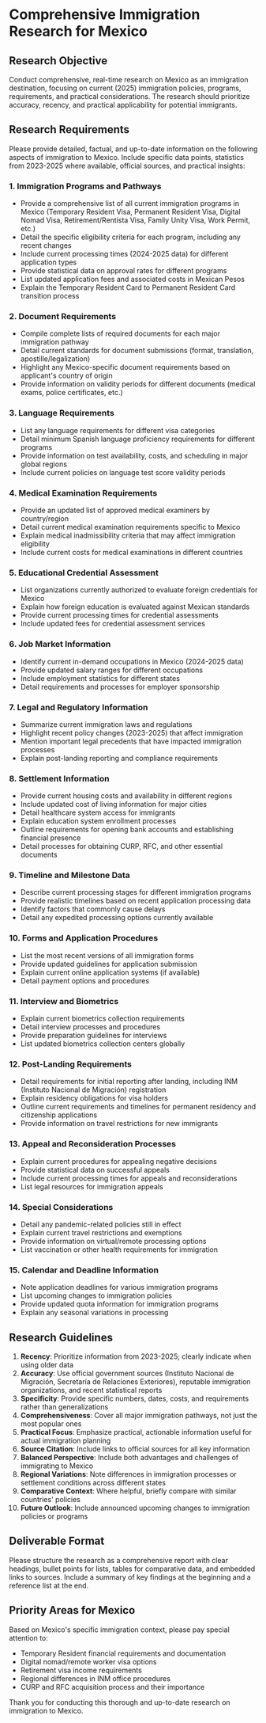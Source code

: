 # Comprehensive Immigration Research for Mexico

## Research Objective
Conduct comprehensive, real-time research on Mexico as an immigration destination, focusing on current (2025) immigration policies, programs, requirements, and practical considerations. The research should prioritize accuracy, recency, and practical applicability for potential immigrants.

## Research Requirements
Please provide detailed, factual, and up-to-date information on the following aspects of immigration to Mexico. Include specific data points, statistics from 2023-2025 where available, official sources, and practical insights:

### 1. Immigration Programs and Pathways
- Provide a comprehensive list of all current immigration programs in Mexico (Temporary Resident Visa, Permanent Resident Visa, Digital Nomad Visa, Retirement/Rentista Visa, Family Unity Visa, Work Permit, etc.)
- Detail the specific eligibility criteria for each program, including any recent changes
- Include current processing times (2024-2025 data) for different application types
- Provide statistical data on approval rates for different programs
- List updated application fees and associated costs in Mexican Pesos
- Explain the Temporary Resident Card to Permanent Resident Card transition process

### 2. Document Requirements
- Compile complete lists of required documents for each major immigration pathway
- Detail current standards for document submissions (format, translation, apostille/legalization)
- Highlight any Mexico-specific document requirements based on applicant's country of origin
- Provide information on validity periods for different documents (medical exams, police certificates, etc.)

### 3. Language Requirements
- List any language requirements for different visa categories
- Detail minimum Spanish language proficiency requirements for different programs
- Provide information on test availability, costs, and scheduling in major global regions
- Include current policies on language test score validity periods

### 4. Medical Examination Requirements
- Provide an updated list of approved medical examiners by country/region
- Detail current medical examination requirements specific to Mexico
- Explain medical inadmissibility criteria that may affect immigration eligibility
- Include current costs for medical examinations in different countries

### 5. Educational Credential Assessment
- List organizations currently authorized to evaluate foreign credentials for Mexico
- Explain how foreign education is evaluated against Mexican standards
- Provide current processing times for credential assessments
- Include updated fees for credential assessment services

### 6. Job Market Information
- Identify current in-demand occupations in Mexico (2024-2025 data)
- Provide updated salary ranges for different occupations
- Include employment statistics for different states
- Detail requirements and processes for employer sponsorship

### 7. Legal and Regulatory Information
- Summarize current immigration laws and regulations
- Highlight recent policy changes (2023-2025) that affect immigration
- Mention important legal precedents that have impacted immigration processes
- Explain post-landing reporting and compliance requirements

### 8. Settlement Information
- Provide current housing costs and availability in different regions
- Include updated cost of living information for major cities
- Detail healthcare system access for immigrants
- Explain education system enrollment processes
- Outline requirements for opening bank accounts and establishing financial presence
- Detail processes for obtaining CURP, RFC, and other essential documents

### 9. Timeline and Milestone Data
- Describe current processing stages for different immigration programs
- Provide realistic timelines based on recent application processing data
- Identify factors that commonly cause delays
- Detail any expedited processing options currently available

### 10. Forms and Application Procedures
- List the most recent versions of all immigration forms
- Provide updated guidelines for application submission
- Explain current online application systems (if available)
- Detail payment options and procedures

### 11. Interview and Biometrics
- Explain current biometrics collection requirements
- Detail interview processes and procedures
- Provide preparation guidelines for interviews
- List updated biometrics collection centers globally

### 12. Post-Landing Requirements
- Detail requirements for initial reporting after landing, including INM (Instituto Nacional de Migración) registration
- Explain residency obligations for visa holders
- Outline current requirements and timelines for permanent residency and citizenship applications
- Provide information on travel restrictions for new immigrants

### 13. Appeal and Reconsideration Processes
- Explain current procedures for appealing negative decisions
- Provide statistical data on successful appeals
- Include current processing times for appeals and reconsiderations
- List legal resources for immigration appeals

### 14. Special Considerations
- Detail any pandemic-related policies still in effect
- Explain current travel restrictions and exemptions
- Provide information on virtual/remote processing options
- List vaccination or other health requirements for immigration

### 15. Calendar and Deadline Information
- Note application deadlines for various immigration programs
- List upcoming changes to immigration policies
- Provide updated quota information for immigration programs
- Explain any seasonal variations in processing

## Research Guidelines
1. **Recency**: Prioritize information from 2023-2025; clearly indicate when using older data
2. **Accuracy**: Use official government sources (Instituto Nacional de Migración, Secretaría de Relaciones Exteriores), reputable immigration organizations, and recent statistical reports
3. **Specificity**: Provide specific numbers, dates, costs, and requirements rather than generalizations
4. **Comprehensiveness**: Cover all major immigration pathways, not just the most popular ones
5. **Practical Focus**: Emphasize practical, actionable information useful for actual immigration planning
6. **Source Citation**: Include links to official sources for all key information
7. **Balanced Perspective**: Include both advantages and challenges of immigrating to Mexico
8. **Regional Variations**: Note differences in immigration processes or settlement conditions across different states
9. **Comparative Context**: Where helpful, briefly compare with similar countries' policies
10. **Future Outlook**: Include announced upcoming changes to immigration policies or programs

## Deliverable Format
Please structure the research as a comprehensive report with clear headings, bullet points for lists, tables for comparative data, and embedded links to sources. Include a summary of key findings at the beginning and a reference list at the end.

## Priority Areas for Mexico
Based on Mexico's specific immigration context, please pay special attention to:
- Temporary Resident financial requirements and documentation
- Digital nomad/remote worker visa options
- Retirement visa income requirements
- Regional differences in INM office procedures
- CURP and RFC acquisition process and their importance

Thank you for conducting this thorough and up-to-date research on immigration to Mexico.
